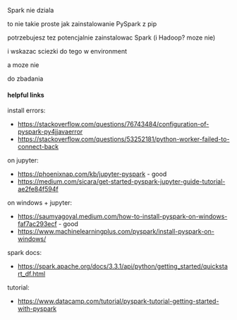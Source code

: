 Spark nie dziala

to nie takie proste jak zainstalowanie PySpark z pip

potrzebujesz tez potencjalnie zainstalowac Spark (i Hadoop? moze nie)

i wskazac sciezki do tego w environment

a moze nie

do zbadania

#### helpful links
install errors:
* https://stackoverflow.com/questions/76743484/configuration-of-pyspark-py4jjavaerror
* https://stackoverflow.com/questions/53252181/python-worker-failed-to-connect-back

on jupyter:
* https://phoenixnap.com/kb/jupyter-pyspark - good
* https://medium.com/sicara/get-started-pyspark-jupyter-guide-tutorial-ae2fe84f594f

on windows + jupyter:
* https://saumyagoyal.medium.com/how-to-install-pyspark-on-windows-faf7ac293ecf - good
* https://www.machinelearningplus.com/pyspark/install-pyspark-on-windows/

spark docs:
* https://spark.apache.org/docs/3.3.1/api/python/getting_started/quickstart_df.html

tutorial:
* https://www.datacamp.com/tutorial/pyspark-tutorial-getting-started-with-pyspark